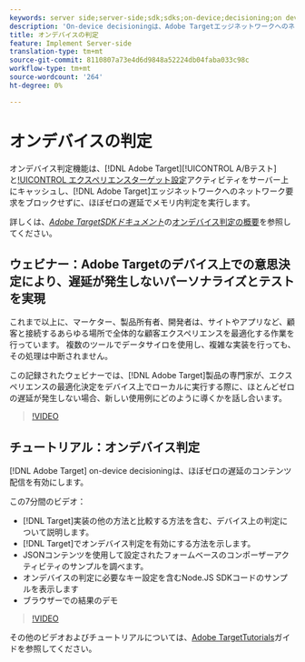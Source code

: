 ```yaml
---
keywords: server side;server-side;sdk;sdks;on-device;decisioning;on device;ondevice;zero latency;latency;near-zero;node.js
description: 'On-device decisioningは、Adobe Targetエッジネットワークへのネットワーク要求をブロックせずに、Adobe TargetA/Bおよびエクスペリエンスターゲット設定(XT)アクティビティをサーバー上にキャッシュし、ほぼゼロの遅延でメモリ内判定を実行する機能を提供します。 '
title: オンデバイスの判定
feature: Implement Server-side
translation-type: tm+mt
source-git-commit: 8110807a73e4d6d9848a52224db04faba033c98c
workflow-type: tm+mt
source-wordcount: '264'
ht-degree: 0%

---
```



# オンデバイスの判定

オンデバイス判定機能は、[!DNL Adobe Target][!UICONTROL A/Bテスト]と[!UICONTROL エクスペリエンスターゲット設定](XT)アクティビティをサーバー上にキャッシュし、[!DNL Adobe Target]エッジネットワークへのネットワーク要求をブロックせずに、ほぼゼロの遅延でメモリ内判定を実行します。

詳しくは、*[Adobe TargetSDKドキュメント](https://adobetarget-sdks.gitbook.io/docs/)*&#x200B;の[オンデバイス判定の概要](https://adobetarget-sdks.gitbook.io/docs/on-device-decisioning/introduction-to-on-device-decisioning)を参照してください。

## ウェビナー：Adobe Targetのデバイス上での意思決定により、遅延が発生しないパーソナライズとテストを実現

これまで以上に、マーケター、製品所有者、開発者は、サイトやアプリなど、顧客と接続するあらゆる場所で全体的な顧客エクスペリエンスを最適化する作業を行っています。 複数のツールでデータサイロを使用し、複雑な実装を行っても、その処理は中断されません。

この記録されたウェビナーでは、[!DNL Adobe Target]製品の専門家が、エクスペリエンスの最適化決定をデバイス上でローカルに実行する際に、ほとんどゼロの遅延が発生しない場合、新しい使用例にどのように導くかを話し合います。

>[!VIDEO](https://video.tv.adobe.com/v/328148)

## チュートリアル：オンデバイス判定

[!DNL Adobe Target] on-device decisioningは、ほぼゼロの遅延のコンテンツ配信を有効にします。

この7分間のビデオ：

* [!DNL Target]実装の他の方法と比較する方法を含む、デバイス上の判定について説明します。
* [!DNL Target]でオンデバイス判定を有効にする方法を示します。
* JSONコンテンツを使用して設定されたフォームベースのコンポーザーアクティビティのサンプルを調べます。
* オンデバイスの判定に必要なキー設定を含むNode.JS SDKコードのサンプルを表示します
* ブラウザーでの結果のデモ

>[!VIDEO](https://video.tv.adobe.com/v/329032)

その他のビデオおよびチュートリアルについては、[Adobe TargetTutorials](https://experienceleague.adobe.com/docs/target-learn/tutorials/overview.html)ガイドを参照してください。
